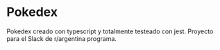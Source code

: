 # Pokedex
Pokedex creado con typescript y totalmente testeado con jest.
Proyecto para el Slack de r/argentina programa.
